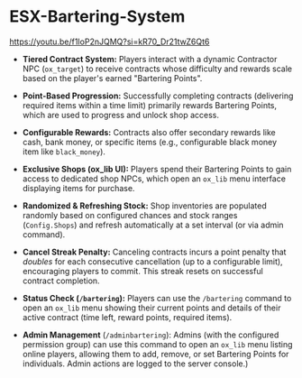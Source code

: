 # ESX-Bartering-System
https://youtu.be/f1IoP2nJQMQ?si=kR70_Dr21twZ6Qt6

* **Tiered Contract System:** 
Players interact with a dynamic Contractor NPC (`ox_target`) to receive contracts whose difficulty and rewards scale based on the player's earned "Bartering Points".

* **Point-Based Progression:** 
Successfully completing contracts (delivering required items within a time limit) primarily rewards Bartering Points, which are used to progress and unlock shop access.

* **Configurable Rewards:** 
Contracts also offer secondary rewards like cash, bank money, or specific items (e.g., configurable black money item like `black_money`).

* **Exclusive Shops (ox_lib UI):** 
Players spend their Bartering Points to gain access to dedicated shop NPCs, which open an `ox_lib` menu interface displaying items for purchase.

* **Randomized & Refreshing Stock:** 
Shop inventories are populated randomly based on configured chances and stock ranges (`Config.Shops`) and refresh automatically at a set interval (or via admin command).

* **Cancel Streak Penalty:** 
Canceling contracts incurs a point penalty that *doubles* for each consecutive cancellation (up to a configurable limit), encouraging players to commit. This streak resets on successful contract completion.

* **Status Check (`/bartering`):** 
Players can use the `/bartering` command to open an `ox_lib` menu showing their current points and details of their active contract (time left, reward points, required items).

* **Admin Management** (`/adminbartering`):
Admins (with the configured permission group) can use this command to open an `ox_lib` menu listing online players, allowing them to add, remove, or set Bartering Points for individuals. Admin actions are logged to the server console.)
